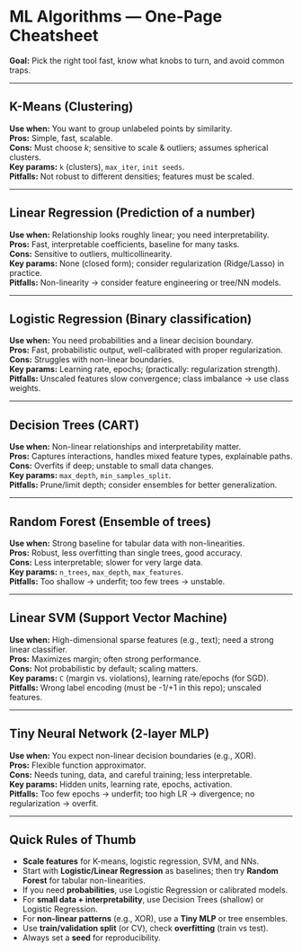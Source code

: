 # ML Algorithms — One-Page Cheatsheet

**Goal:** Pick the right tool fast, know what knobs to turn, and avoid common traps.

---

## K-Means (Clustering)
**Use when:** You want to group unlabeled points by similarity.  
**Pros:** Simple, fast, scalable.  
**Cons:** Must choose *k*; sensitive to scale & outliers; assumes spherical clusters.  
**Key params:** `k` (clusters), `max_iter`, `init seeds`.  
**Pitfalls:** Not robust to different densities; features must be scaled.

---

## Linear Regression (Prediction of a number)
**Use when:** Relationship looks roughly linear; you need interpretability.  
**Pros:** Fast, interpretable coefficients, baseline for many tasks.  
**Cons:** Sensitive to outliers, multicollinearity.  
**Key params:** None (closed form); consider regularization (Ridge/Lasso) in practice.  
**Pitfalls:** Non-linearity → consider feature engineering or tree/NN models.

---

## Logistic Regression (Binary classification)
**Use when:** You need probabilities and a linear decision boundary.  
**Pros:** Fast, probabilistic output, well-calibrated with proper regularization.  
**Cons:** Struggles with non-linear boundaries.  
**Key params:** Learning rate, epochs; (practically: regularization strength).  
**Pitfalls:** Unscaled features slow convergence; class imbalance → use class weights.

---

## Decision Trees (CART)
**Use when:** Non-linear relationships and interpretability matter.  
**Pros:** Captures interactions, handles mixed feature types, explainable paths.  
**Cons:** Overfits if deep; unstable to small data changes.  
**Key params:** `max_depth`, `min_samples_split`.  
**Pitfalls:** Prune/limit depth; consider ensembles for better generalization.

---

## Random Forest (Ensemble of trees)
**Use when:** Strong baseline for tabular data with non-linearities.  
**Pros:** Robust, less overfitting than single trees, good accuracy.  
**Cons:** Less interpretable; slower for very large data.  
**Key params:** `n_trees`, `max_depth`, `max_features`.  
**Pitfalls:** Too shallow → underfit; too few trees → unstable.

---

## Linear SVM (Support Vector Machine)
**Use when:** High-dimensional sparse features (e.g., text); need a strong linear classifier.  
**Pros:** Maximizes margin; often strong performance.  
**Cons:** Not probabilistic by default; scaling matters.  
**Key params:** `C` (margin vs. violations), learning rate/epochs (for SGD).  
**Pitfalls:** Wrong label encoding (must be -1/+1 in this repo); unscaled features.

---

## Tiny Neural Network (2-layer MLP)
**Use when:** You expect non-linear decision boundaries (e.g., XOR).  
**Pros:** Flexible function approximator.  
**Cons:** Needs tuning, data, and careful training; less interpretable.  
**Key params:** Hidden units, learning rate, epochs, activation.  
**Pitfalls:** Too few epochs → underfit; too high LR → divergence; no regularization → overfit.

---

## Quick Rules of Thumb
- **Scale features** for K-means, logistic regression, SVM, and NNs.  
- Start with **Logistic/Linear Regression** as baselines; then try **Random Forest** for tabular non-linearities.  
- If you need **probabilities**, use Logistic Regression or calibrated models.  
- For **small data + interpretability**, use Decision Trees (shallow) or Logistic Regression.  
- For **non-linear patterns** (e.g., XOR), use a **Tiny MLP** or tree ensembles.  
- Use **train/validation split** (or CV), check **overfitting** (train vs test).  
- Always set a **seed** for reproducibility.
